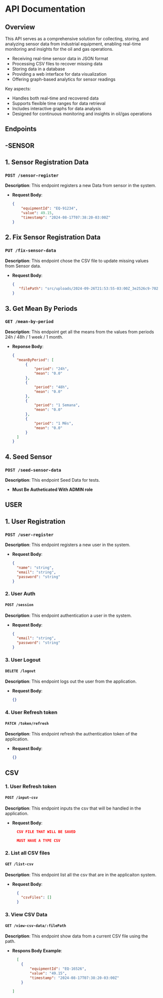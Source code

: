 # API Documentation

## Overview

This API serves as a comprehensive solution for collecting, storing, and analyzing sensor data from industrial equipment, enabling real-time monitoring and insights for the oil and gas operations.

- Receiving real-time sensor data in JSON format
- Processing CSV files to recover missing data
- Storing data in a database
- Providing a web interface for data visualization
- Offering graph-based analytics for sensor readings

Key aspects:

- Handles both real-time and recovered data
- Supports flexible time ranges for data retrieval
- Includes interactive graphs for data analysis
- Designed for continuous monitoring and insights in oil/gas operations

## Endpoints

## -SENSOR

## 1. **Sensor Registration Data**

### `POST /sensor-register`

**Description**: This endpoint registers a new Data from sensor in the system.

- **Request Body**:

  ```json
  {
      "equipmentId": "EQ-91234",
      "value": 49.15,
      "timestamp": "2024-08-17T07:38:20-03:00Z"
  }
  ```
  
## 2. **Fix Sensor Registration Data**

### `PUT /fix-sensor-data`

**Description**: This endpoint chose the CSV file to update missing values from Sensor data.

- **Request Body**:

  ```json
  {
     "filePath": "src/uploads/2024-09-26T21:53:55-03:00Z_3e2526c9-7020-4513-bdbe-ad1c35a786dd.csv"
  }
  ```

## 3. **Get Mean By Periods**

### `GET /mean-by-period`

**Description**: This endpoint get all the means from the values from periods 24h / 48h / 1 week / 1 month.

- **Reponse Body**:

  ```json
  {
    "meanByPeriod": [
        {
            "period": "24h",
            "mean": "0.0"
        },
        {
            "period": "48h",
            "mean": "0.0"
        },
        {
            "period": "1 Semana",
            "mean": "0.0"
        },
        {
            "period": "1 Mês",
            "mean": "0.0"
        }
    ]
  }
  ```

## 4. **Seed Sensor**

### `POST /seed-sensor-data`

**Description**: This endpoint Seed Data for tests.

- **Must Be Autheticated With ADMIN role**

## USER

## 1. **User Registration**

### `POST /user-register`

**Description**: This endpoint registers a new user in the system.

- **Request Body**:

  ```json
  {
    "name": "string",
    "email": "string",
    "password": "string"
  }
  ```

### 2. **User Auth**

#### `POST /session`

**Description**: This endpoint authentication a  user in the system.

- **Request Body**:

  ```json
  {
    "email": "string",
    "password": "string"
  }
  ```

### 3. **User Logout**

#### `DELETE /logout`

**Description**: This endpoint logs out the user from the application.

- **Request Body**:

  ```json
  {}
  ```

### 4. **User Refresh token**

#### `PATCH /token/refresh`

**Description**: This endpoint refresh the authentication token of the application.

- **Request Body**:

  ```json
  {}
  ```

## CSV

### 1. **User Refresh token**

#### `POST /input-csv`

**Description**: This endpoint inputs the csv that will be handled in the application.

- **Request Body**:

  ```json
    CSV FILE THAT WILL BE SAVED

    MUST HAVE A TYPE CSV
  ```

### 2. **List all CSV files**

#### `GET /list-csv`

**Description**: This endpoint list all the csv that are in the applicaiton system.

- **Request Body**:

  ```json
    {
      "csvFiles": []
    }
  ```

### 3. **View CSV Data**

#### `GET /view-csv-data/:filePath`

**Description**: This endpoint show data from a current CSV file using the path.

- **Respons Body Example**:

  ```json
    [
      {
          "equipmentId": "EQ-16526",
          "value": "49.15",
          "timestamp": "2024-08-17T07:38:20-03:00Z"
      }

  ]
  ```
